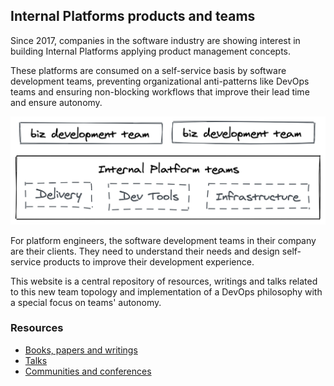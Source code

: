 ## Internal Platforms products and teams

Since 2017, companies in the software industry are showing interest in building Internal Platforms applying product management concepts.

These platforms are consumed on a self-service basis by software development teams, preventing organizational anti-patterns like DevOps teams and ensuring non-blocking workflows that improve their lead time and ensure autonomy.

![](/assets/img/schema.png)

For platform engineers, the software development teams in their company are their clients. They need to understand their needs and design self-service products to improve their development experience.

This website is a central repository of resources, writings and talks related to this new team topology and implementation of a DevOps philosophy with a special focus on teams' autonomy.

### Resources

* [Books, papers and writings](/resources.md)
* [Talks](/resources.md#talks)
* [Communities and conferences](/resources.md#community)

